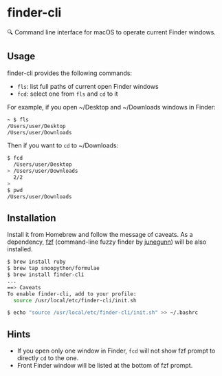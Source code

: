 # finder-cli
:mag: Command line interface for macOS to operate current Finder windows.

## Usage

finder-cli provides the following commands:

+ `fls`: list full paths of current open Finder windows
+ `fcd`: select one from `fls` and `cd` to it

For example, if you open ~/Desktop and ~/Downloads windows in Finder:

```bash
~ $ fls
/Users/user/Desktop
/Users/user/Downloads
```

Then if you want to `cd` to ~/Downloads:

```bash
$ fcd
  /Users/user/Desktop
> /Users/user/Downloads
  2/2
>
$ pwd
/Users/user/Downloads
```

## Installation

Install it from Homebrew and follow the message of caveats.
As a dependency, [fzf][fzf] (command-line fuzzy finder by [junegunn][junegunn]) will be also installed.

```bash
$ brew install ruby
$ brew tap snoopython/formulae
$ brew install finder-cli
...
==> Caveats
To enable finder-cli, add to your profile:
  source /usr/local/etc/finder-cli/init.sh

$ echo "source /usr/local/etc/finder-cli/init.sh" >> ~/.bashrc
```

## Hints

+ If you open only one window in Finder, `fcd` will not show fzf prompt to directly `cd` to the one.
+ Front Finder window will be listed at the bottom of fzf prompt.

[fzf]: https://github.com/junegunn/fzf
[junegunn]: https://github.com/junegunn
